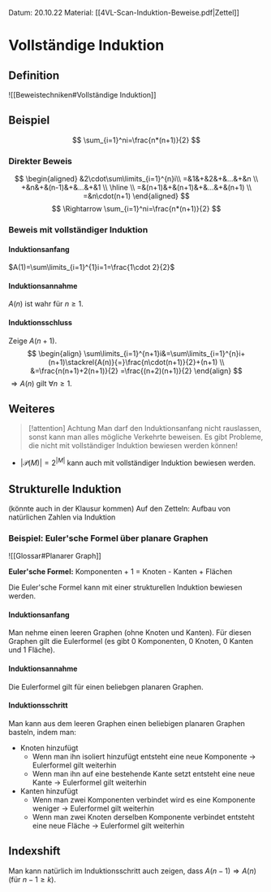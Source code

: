 Datum: 20.10.22
Material: [[4VL-Scan-Induktion-Beweise.pdf|Zettel]]
# Vollständige Induktion
## Definition
![[Beweistechniken#Vollständige Induktion]]

## Beispiel
$$
\sum_{i=1}^ni=\frac{n*(n+1)}{2}
$$

### Direkter Beweis
$$
\begin{aligned}
&2\cdot\sum\limits_{i=1}^{n}i\\
=&1&+&2&+&...&+&n \\
+&n&+&(n-1)&+&...&+&1 \\
\hline \\
=&(n+1)&+&(n+1)&+&...&+&(n+1) \\
=&n\cdot(n+1)
\end{aligned}
$$
$$
\Rightarrow \sum_{i=1}^ni=\frac{n*(n+1)}{2}
$$

### Beweis mit vollständiger Induktion
#### Induktionsanfang
$A(1)=\sum\limits_{i=1}^{1}i=1=\frac{1\cdot 2}{2}$
#### Induktionsannahme
$A(n)$ ist wahr für $n\geq 1$.
#### Induktionsschluss
Zeige $A(n+1)$.
$$
\begin{align}
\sum\limits_{i=1}^{n+1}i&=\sum\limits_{i=1}^{n}i+(n+1)\stackrel{A(n)}{=}\frac{n\cdot(n+1)}{2}+(n+1) \\
&=\frac{n(n+1)+2(n+1)}{2} =\frac{(n+2)(n+1)}{2}
\end{align}
$$
$\Rightarrow A(n)\text{ gilt }\forall n\geq 1$.

## Weiteres

> [!attention] Achtung
> Man darf den Induktionsanfang nicht rauslassen, sonst kann man alles mögliche Verkehrte beweisen.
> Es gibt Probleme, die nicht mit vollständiger Induktion bewiesen werden können!

- $|\mathcal{P}(M)|=2^{|M|}$ kann auch mit vollständiger Induktion bewiesen werden.

## Strukturelle Induktion
(könnte auch in der Klausur kommen)
Auf den Zetteln: Aufbau von natürlichen Zahlen via Induktion

### Beispiel: Euler'sche Formel über planare Graphen
![[Glossar#Planarer Graph]]

**Euler'sche Formel:** Komponenten + 1 = Knoten - Kanten + Flächen

Die Euler'sche Formel kann mit einer strukturellen Induktion bewiesen werden.

#### Induktionsanfang
Man nehme einen leeren Graphen (ohne Knoten und Kanten). Für diesen Graphen gilt die Eulerformel (es gibt 0 Komponenten, 0 Knoten, 0 Kanten und 1 Fläche).

#### Induktionsannahme
Die Eulerformel gilt für einen beliebgen planaren Graphen.

#### Induktionsschritt
Man kann aus dem leeren Graphen einen beliebigen planaren Graphen basteln, indem man:
- Knoten hinzufügt
	- Wenn man ihn isoliert hinzufügt entsteht eine neue Komponente -> Eulerformel gilt weiterhin
	- Wenn man ihn auf eine bestehende Kante setzt entsteht eine neue Kante -> Eulerformel gilt weiterhin
- Kanten hinzufügt
	- Wenn man zwei Komponenten verbindet wird es eine Komponente weniger -> Eulerformel gilt weiterhin
	- Wenn man zwei Knoten derselben Komponente verbindet entsteht eine neue Fläche -> Eulerformel gilt weiterhin

## Indexshift
Man kann natürlich im Induktionsschritt auch zeigen, dass $A(n-1)\Rightarrow A(n)$ (für $n-1\geq k$).